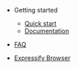 - Getting started
  - [Quick start](README.md)
  - [Documentation](documentation.md)

- [FAQ](faq.md)
- [Expressify Browser](https://hqarroum.github.io/expressify/browser.html)
